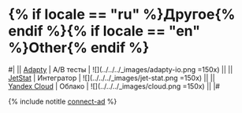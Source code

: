 # {% if locale == "ru" %}Другое{% endif %}{% if locale == "en" %}Other{% endif %}

#|
|| [Adapty](https://adapty.io) | A/B тесты | ![](../../../_images/adapty-io.png =150x) ||
|| [JetStat](https://jetstat.io/) | Интегратор | ![](../../../_images/jet-stat.png =150x) ||
|| [Yandex Cloud](https://cloud.yandex.ru/en/solutions/data-analysis) | Облако | ![](../../../_images/cloud.png =150x) ||
|#

{% include notitle [connect-ad](../_includes/connect-ad-button.md) %}
